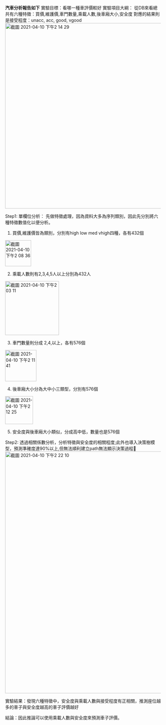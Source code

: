
**汽車分析報告如下**
實驗目標：看哪一種車評價較好
實驗項目大綱：
從DB來看總共有六種特徵：買價,維護價,車門數量,乘載人數,後車廂大小,安全度
對應的結果則是接受程度：unacc, acc, good, vgood
<img width="598" alt="截圖 2021-04-10 下午2 14 29" src="https://user-images.githubusercontent.com/66631188/114260390-199b7880-9a07-11eb-8c1d-4142b73fd96e.png">

Step1: 單欄位分析： 先做特徵處理，因為資料大多為序列類別，因此先分別將六種特徵數值化以便分析。
1. 買價,維護價皆為類別，分別有high low med vhigh四種，各有432個
<img width="84" alt="截圖 2021-04-10 下午2 08 36" src="https://user-images.githubusercontent.com/66631188/114260276-65015700-9a06-11eb-8a45-1dbe1385c840.png">

2. 乘載人數則有2,3,4,5人以上分別為432人
<img width="174" alt="截圖 2021-04-10 下午2 03 11" src="https://user-images.githubusercontent.com/66631188/114260158-ab09eb00-9a05-11eb-88f0-50bdebeb9c7d.png">
                 
3. 車門數量則分成 2,4,以上，各有576個
<img width="101" alt="截圖 2021-04-10 下午2 11 41" src="https://user-images.githubusercontent.com/66631188/114260328-b4478780-9a06-11eb-91ed-7abb93d63b58.png">
                 
4. 後車廂大小分為大中小三類型，分別有576個
<img width="90" alt="截圖 2021-04-10 下午2 12 25" src="https://user-images.githubusercontent.com/66631188/114260347-d6410a00-9a06-11eb-8952-badf9d94502d.png">
                 
5. 安全度與後車廂大小類似，分成高中低，數量也是576個

Step2: 透過相關係數分析，分析特徵與安全度的相關程度;此外也導入決策樹模型，預測準確度達90%以上,但無法順利建立path無法顯示決策過程
<img width="780" alt="截圖 2021-04-10 下午2 22 10" src="https://user-images.githubusercontent.com/66631188/114260552-31273100-9a08-11eb-9f55-064eb8aa3d6c.png">

實驗結果：發現六種特徵中，安全度與乘載人數與接受程度有正相關，推測座位越多的車子與安全度越高的車子評價越好

結論：因此推論可以使用乘載人數與安全度來預測車子評價。
